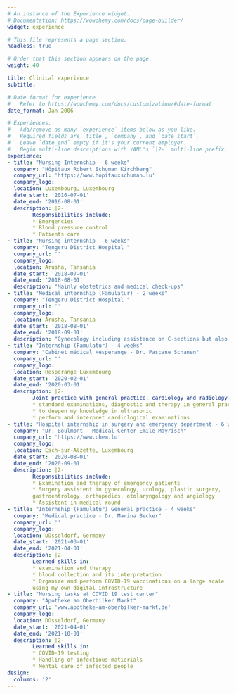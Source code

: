```yaml
---
# An instance of the Experience widget.
# Documentation: https://wowchemy.com/docs/page-builder/
widget: experience

# This file represents a page section.
headless: true

# Order that this section appears on the page.
weight: 40

title: Clinical experience
subtitle:

# Date format for experience
#   Refer to https://wowchemy.com/docs/customization/#date-format
date_format: Jan 2006

# Experiences.
#   Add/remove as many `experience` items below as you like.
#   Required fields are `title`, `company`, and `date_start`.
#   Leave `date_end` empty if it's your current employer.
#   Begin multi-line descriptions with YAML's `|2-` multi-line prefix.
experience:
- title: "Nursing Internship - 6 weeks"
  company: "Hôpitaux Robert Schuman Kirchberg"
  company_url: 'https://www.hopitauxschuman.lu'
  company_logo: 
  location: Luxembourg, Luxembourg
  date_start: '2016-07-01'
  date_end: '2016-08-01'
  description: |2-
        Responsibilities include:
        * Emergencies 
        * Blood pressure control
        * Patients care  
- title: "Nursing internship - 6 weeks"
  company: "Tengeru District Hospital "
  company_url: ''
  company_logo: 
  location: Arusha, Tansania
  date_start: '2018-07-01'
  date_end: '2018-08-01'
  description: "Mainly obstetrics and medical check-ups" 
- title: "Medical internship (Famulatur) - 2 weeks"
  company: "Tengeru District Hospital "
  company_url: ''
  company_logo: 
  location: Arusha, Tansania
  date_start: '2018-08-01'
  date_end: '2018-09-01'
  description: "Gynecology including assistance on C-sections but also other surgery like amputations"
- title: "Internship (Famulatur) - 4 weeks"
  company: "Cabinet médical Hesperange - Dr. Pascane Schanen"
  company_url: ''
  company_logo: 
  location: Hesperange Luxembourg
  date_start: '2020-02-01'
  date_end: '2020-03-01'
  description: |2-
        Joint practice with general practice, cardiology and radiology. I learned:
        * standard examinations, diagnostic and therapy in general practice
        * to deepen my knowledge in ultrasonic
        * perform and interpret cardiological examinations 
- title: "Hospital internship in surgery and emergency department - 6 weeks"
  company: "Dr. Boulmont - Medical Center Emile Mayrisch"
  company_url: 'https://www.chem.lu'
  company_logo: 
  location: Esch-sur-Alzette, Luxembourg
  date_start: '2020-08-01'
  date_end: '2020-09-01'
  description: |2-
        Responsibilities include:
        * Examination and therapy of emergency patients
        * Surgery assistent in gynecology, urology, plastic surgery, 
        gastroentrology, orthopedics, otolaryngology and angiology
        * Assistent in medical round
- title: "Internship (Famulatur) General practice - 4 weeks"
  company: "Medical practice - Dr. Marina Becker"
  company_url: ''
  company_logo: 
  location: Düsseldorf, Germany
  date_start: '2021-03-01'
  date_end: '2021-04-01'
  description: |2-
        Learned skills in:
        * examination and therapy
        * blood collection and its interpretation 
        * Organize and perform COVID-19 vaccinations on a large scale 
        using my own digital infrastructure
- title: "Nursing tasks at COVID 19 test center"
  company: "Apotheke am Oberbilker Markt"
  company_url: 'www.apotheke-am-oberbilker-markt.de'
  company_logo: 
  location: Düsseldorf, Germany
  date_start: '2021-04-01'
  date_end: '2021-10-01'
  description: |2-
        Learned skills in:
        * COVID-19 testing
        * Handling of infectious matierials
        * Mental care of infected people
design:
  columns: '2'
---
```

